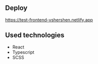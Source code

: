 ## Deploy

https://test-frontend-vshershen.netlify.app

## Used technologies

- React
- Typescript
- SCSS
